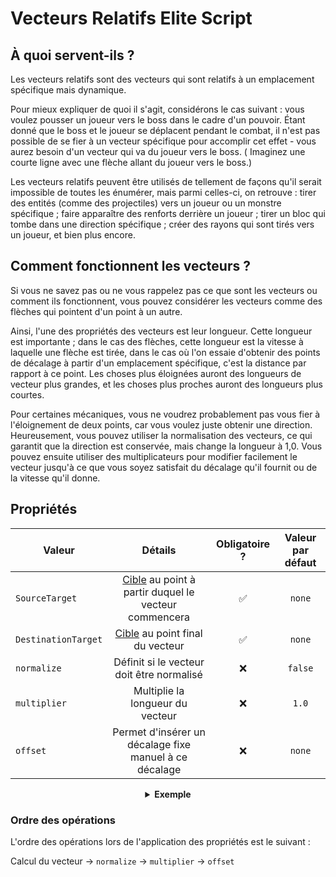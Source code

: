 # Vecteurs Relatifs Elite Script

## À quoi servent-ils ?

Les vecteurs relatifs sont des vecteurs qui sont relatifs à un emplacement spécifique mais dynamique.

Pour mieux expliquer de quoi il s'agit, considérons le cas suivant : vous voulez pousser un joueur vers le boss dans le
cadre d'un pouvoir. Étant donné que le boss et le joueur se déplacent pendant le combat, il n'est pas possible de se
fier à un vecteur spécifique pour accomplir cet effet - vous aurez besoin d'un vecteur qui va du joueur vers le boss. (
Imaginez une courte ligne avec une flèche allant du joueur vers le boss.)

Les vecteurs relatifs peuvent être utilisés de tellement de façons qu'il serait impossible de toutes les énumérer, mais
parmi celles-ci, on retrouve : tirer des entités (comme des projectiles) vers un joueur ou un monstre spécifique ; faire
apparaître des renforts derrière un joueur ; tirer un bloc qui tombe dans une direction spécifique ; créer des rayons
qui sont tirés vers un joueur, et bien plus encore.

## Comment fonctionnent les vecteurs ?

Si vous ne savez pas ou ne vous rappelez pas ce que sont les vecteurs ou comment ils fonctionnent, vous pouvez
considérer les vecteurs comme des flèches qui pointent d'un point à un autre.

Ainsi, l'une des propriétés des vecteurs est leur longueur. Cette longueur est importante ; dans le cas des flèches,
cette longueur est la vitesse à laquelle une flèche est tirée, dans le cas où l'on essaie d'obtenir des points de
décalage à partir d'un emplacement spécifique, c'est la distance par rapport à ce point. Les choses plus éloignées
auront des longueurs de vecteur plus grandes, et les choses plus proches auront des longueurs plus courtes.

Pour certaines mécaniques, vous ne voudrez probablement pas vous fier à l'éloignement de deux points, car vous voulez
juste obtenir une direction. Heureusement, vous pouvez utiliser la normalisation des vecteurs, ce qui garantit que la
direction est conservée, mais change la longueur à 1,0. Vous pouvez ensuite utiliser des multiplicateurs pour modifier
facilement le vecteur jusqu'à ce que vous soyez satisfait du décalage qu'il fournit ou de la vitesse qu'il donne.

## Propriétés

| Valeur              |                                               Détails                                               | Obligatoire ? | Valeur par défaut |
|---------------------|:---------------------------------------------------------------------------------------------------:|:-------------:|:-----------------:|
| `SourceTarget`      | [Cible]($language$/elitemobs/elitescript_targets.md) au point à partir duquel le vecteur commencera |       ✅       |      `none`       |
| `DestinationTarget` |           [Cible]($language$/elitemobs/elitescript_targets.md) au point final du vecteur            |       ✅       |      `none`       |
| `normalize`         |                              Définit si le vecteur doit être normalisé                              |       ❌       |      `false`      |
| `multiplier`        |                                  Multiplie la longueur du vecteur                                   |       ❌       |       `1.0`       |
| `offset`            |                       Permet d'insérer un décalage fixe manuel à ce décalage                        |       ❌       |      `none`       |

<div align="center">

<details> 

<summary><b>Exemple</b></summary>

<div align="left">

```yaml
eliteScript:
  ShootChicken:
    Events:
    - EliteMobDamagedByPlayerEvent
    Actions:
    - action: SUMMON_ENTITY
      sValue: CHICKEN
      Target:
        targetType: SELF
      RelativeVector:
        SourceTarget:
          targetType: SELF
        DestinationTarget:
          targetType: DIRECT_TARGET
        normalize: true
        multiplier: 2.0
```

Tire un poulet

***

```yaml
eliteScript:
  ShootArrow:
    Events:
    - EliteMobDamagedByPlayerEvent
    Actions:
    - action: SUMMON_ENTITY
      sValue: ARROW
      Target:
        targetType: SELF
      RelativeVector:
        SourceTarget:
          targetType: SELF
        DestinationTarget:
          targetType: DIRECT_TARGET
        normalize: true
        multiplier: 2.0
```

Tire une flèche

***

```yaml
eliteScript:
  SpawnReinforcement:
    Events:
    - EliteMobDamagedByPlayerEvent
    Actions:
    - action: SUMMON_ENTITY
      sValue: ZOMBIE
      Target:
        targetType: SELF
      RelativeOffset:
        SourceTarget:
          targetType: SELF
        DestinationTarget:
          targetType: DIRECT_TARGET
        normalize: true
        multiplier: 2.0
```

Fait apparaître un zombie 2 blocs derrière le joueur, par rapport au boss.

***

```yaml
eliteScript:
  Example:
    Events:
    - EliteMobDamagedByPlayerEvent
    Zone:
      Shape: SPHERE
      target:
        targetType: SELF_SPAWN
        offset: 0,0,0
        track: false
      filter: PLAYER
      radius: 6
    Actions:
    - action: SPAWN_PARTICLE
      repeatEvery: 38
      times: 5
      Target:
        targetType: ZONE_FULL
        track: false
        coverage: 0.9
      particles:
      - particle: FLAME
        RelativeVector:
          SourceTarget:
            targetType: ACTION_TARGET
            track: true
          DestinationTarget:
            targetType: SELF_SPAWN
            offset: 0,-0.5,0
        speed: 0.05
```

Crée une sphère de flammes animée qui se rétrécit jusqu'à l'emplacement de spawn.

</div>

</details>

</div>

### Ordre des opérations

L'ordre des opérations lors de l'application des propriétés est le suivant :

Calcul du vecteur -> `normalize` -> `multiplier` -> `offset`
